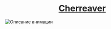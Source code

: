 <div align="center">
  <h1><a href="http://77.239.113.169/" target="_blank">Cherreaver</a></h1>
</div>
<img src="https://i.pinimg.com/originals/35/f5/91/35f5911b6761ecd292e0ee9b8596b69f.gif" alt="Описание анимации">
